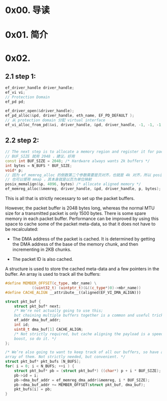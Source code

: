 # 0x00. 导读

# 0x01. 简介

# 0x02.

## 2.1 step 1:  

```c++
ef_driver_handle driver_handle;
ef_vi vi;
// Protection Domain
ef_pd pd;

ef_driver_open(&driver_handle);
ef_pd_alloc(&pd, driver_handle, eth_name, EF_PD_DEFAULT );
// 从 protection domain 分配 virtual interface
ef_vi_alloc_from_pd(&vi, driver_handle, &pd, driver_handle, -1, -1, -1, NULL, -1, 0);
```

## 2.2 step 2:

```c++
// The next step is to allocate a memory region and register it for packet buffers
// BUF_SIZE 就用 2048 ，建议，好用
const int BUF_SIZE = 2048; /* Hardware always wants 2k buffers */
int bytes = N_BUFS * BUF_SIZE;
void* p;
// 因为 ef_memreg_alloc 的倒数第二个参数需要是页对齐，也就是 4k 对齐，所以 posix_memalign 第二个参数是 4096
// 也可以使用 mmap ，其本身就是以页为单位映射
posix_memalign(&p, 4096, bytes) /* allocate aligned memory */
ef_memreg_alloc(&memreg, driver_handle, &pd, driver_handle, p, bytes); /* Make it available to ef_vi */
```

This is all that is strictly necessary to set up the packet buffers.

However, the packet buffer is 2048 bytes long, whereas the normal MTU size for a transmitted packet is only 1500 bytes. There is some spare memory in each packet buffer. Performance can be improved by using this space to cache some of the packet meta-data, so that it does not have to be recalculated:

- The DMA address of the packet is cached. It is determined by getting the DMA address of the base of the memory chunk, and then incrementing in 2KB chunks.

- The packet ID is also cached.

A structure is used to store the cached meta-data and a few pointers in the buffer. An array is used to track all the buffers:

```c++
#define MEMBER_OFFSET(c_type, mbr_name) \
            ((uint32_t) (uintptr_t)(&((c_type*)0)->mbr_name))
#define CACHE_ALIGN __attribute__((aligned(EF_VI_DMA_ALIGN)))

struct pkt_buf {
    struct pkt_buf* next;
    /* We’re not actually going to use this;
    but chaining multiple buffers together is a common and useful trick. */
    ef_addr dma_buf_addr;
    int id;
    uint8_t dma_buf[1] CACHE_ALIGN;
    /* Not strictly required, but cache aligning the payload is a speed
    boost, so do it. */
};

/* We’re also going to want to keep track of all our buffers, so have an
array of them. Not strictly needed, but convenient. */
struct pkt_buf* pkt_bufs [N_BUFS];
for( i = 0; i < N_BUFS; ++i ) {
    struct pkt_buf* pb = (struct pkt_buf*) ((char*) p + i * BUF_SIZE);
    pb->id = i;
    pb->dma_buf_addr = ef_memreg_dma_addr(&memreg, i * BUF_SIZE);
    pb->dma_buf_addr += MEMBER_OFFSET(struct pkt_buf, dma_buf);
    pkt_bufs[i] = pb;
}
```